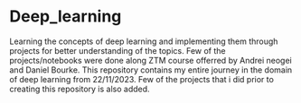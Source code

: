 # Deep_learning

Learning the concepts of deep learning and implementing them through projects for better understanding of the topics. Few of the projects/notebooks were done along ZTM course offerred by Andrei neogei and Daniel Bourke. This repository contains my entire journey in the domain of deep learning from 22/11/2023. Few of the projects that i did prior to creating this repository is also added.
